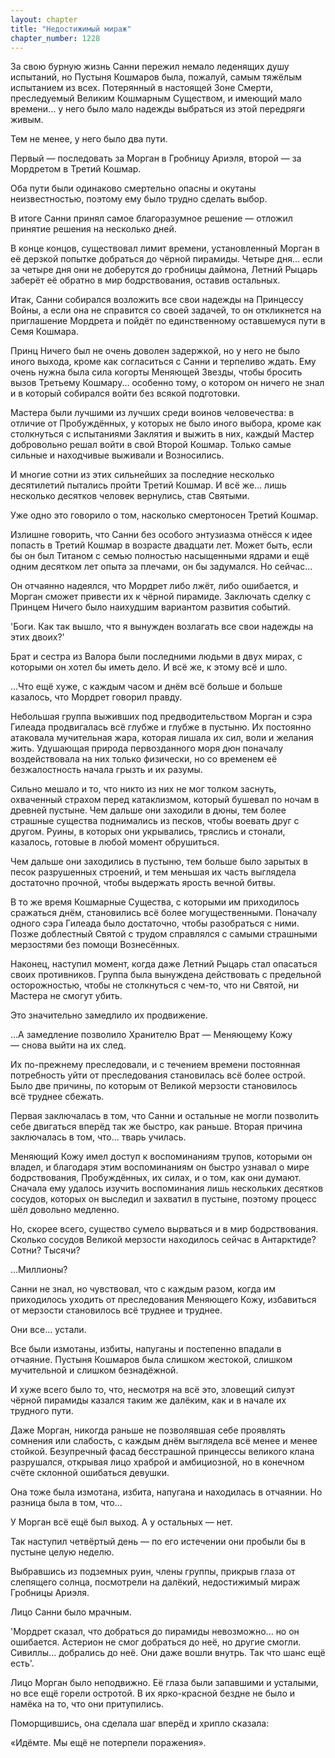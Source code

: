 ```yaml
---
layout: chapter
title: "Недостижимый мираж"
chapter_number: 1228
---
```


За свою бурную жизнь Санни пережил немало леденящих душу испытаний, но Пустыня Кошмаров была, пожалуй, самым тяжёлым испытанием из всех. Потерянный в настоящей Зоне Смерти, преследуемый Великим Кошмарным Существом, и имеющий мало времени... у него было мало надежды выбраться из этой передряги живым.

Тем не менее, у него было два пути.

Первый — последовать за Морган в Гробницу Ариэля, второй — за Мордретом в Третий Кошмар.

Оба пути были одинаково смертельно опасны и окутаны неизвестностью, поэтому ему было трудно сделать выбор.

В итоге Санни принял самое благоразумное решение — отложил принятие решения на несколько дней.

В конце концов, существовал лимит времени, установленный Морган в её дерзкой попытке добраться до чёрной пирамиды. Четыре дня... если за четыре дня они не доберутся до гробницы даймона, Летний Рыцарь заберёт её обратно в мир бодрствования, оставив остальных.

Итак, Санни собирался возложить все свои надежды на Принцессу Войны, а если она не справится со своей задачей, то он откликнется на приглашение Мордрета и пойдёт по единственному оставшемуся пути в Семя Кошмара.

Принц Ничего был не очень доволен задержкой, но у него не было иного выхода, кроме как согласиться с Санни и терпеливо ждать. Ему очень нужна была сила когорты Меняющей Звезды, чтобы бросить вызов Третьему Кошмару... особенно тому, о котором он ничего не знал и в который собирался войти без всякой подготовки.

Мастера были лучшими из лучших среди воинов человечества: в отличие от Пробуждённых, у которых не было иного выбора, кроме как столкнуться с испытаниями Заклятия и выжить в них, каждый Мастер добровольно решал войти в свой Второй Кошмар. Только самые сильные и находчивые выживали и Возносились.

И многие сотни из этих сильнейших за последние несколько десятилетий пытались пройти Третий Кошмар. И всё же... лишь несколько десятков человек вернулись, став Святыми.

Уже одно это говорило о том, насколько смертоносен Третий Кошмар.

Излишне говорить, что Санни без особого энтузиазма отнёсся к идее попасть в Третий Кошмар в возрасте двадцати лет. Может быть, если бы он был Титаном с семью полностью насыщенными ядрами и ещё одним десятком лет опыта за плечами, он бы задумался. Но сейчас...

Он отчаянно надеялся, что Мордрет либо лжёт, либо ошибается, и Морган сможет привести их к чёрной пирамиде. Заключать сделку с Принцем Ничего было наихудшим вариантом развития событий.

'Боги. Как так вышло, что я вынужден возлагать все свои надежды на этих двоих?'

Брат и сестра из Валора были последними людьми в двух мирах, с которыми он хотел бы иметь дело. И всё же, к этому всё и шло.

...Что ещё хуже, с каждым часом и днём всё больше и больше казалось, что Мордрет говорил правду.

Небольшая группа выживших под предводительством Морган и сэра Гилеада продвигалась всё глубже и глубже в пустыню. Их постоянно атаковала мучительная жара, которая лишала их сил, воли и желания жить. Удушающая природа первозданного моря дюн поначалу воздействовала на них только физически, но со временем её безжалостность начала грызть и их разумы.

Сильно мешало и то, что никто из них не мог толком заснуть, охваченный страхом перед катаклизмом, который бушевал по ночам в древней пустыне. Чем дальше они заходили в дюны, тем более страшные существа поднимались из песков, чтобы воевать друг с другом. Руины, в которых они укрывались, тряслись и стонали, казалось, готовые в любой момент обрушиться.

Чем дальше они заходились в пустыню, тем больше было зарытых в песок разрушенных строений, и тем меньшая их часть выглядела достаточно прочной, чтобы выдержать ярость вечной битвы.

В то же время Кошмарные Существа, с которыми им приходилось сражаться днём, становились всё более могущественными. Поначалу одного сэра Гилеада было достаточно, чтобы разобраться с ними. Позже доблестный Святой с трудом справлялся с самыми страшными мерзостями без помощи Вознесённых.

Наконец, наступил момент, когда даже Летний Рыцарь стал опасаться своих противников. Группа была вынуждена действовать с предельной осторожностью, чтобы не столкнуться с чем-то, что ни Святой, ни Мастера не смогут убить.

Это значительно замедлило их продвижение.

...А замедление позволило Хранителю Врат — Меняющему Кожу — снова выйти на их след.

Их по-прежнему преследовали, и с течением времени постоянная потребность уйти от преследования становилась всё более острой. Было две причины, по которым от Великой мерзости становилось всё труднее сбежать.

Первая заключалась в том, что Санни и остальные не могли позволить себе двигаться вперёд так же быстро, как раньше. Вторая причина заключалась в том, что... тварь училась.

Меняющий Кожу имел доступ к воспоминаниям трупов, которыми он владел, и благодаря этим воспоминаниям он быстро узнавал о мире бодрствования, Пробуждённых, их силах, и о том, как они думают. Сначала ему удалось изучить воспоминания лишь нескольких десятков сосудов, которых он выследил и захватил в пустыне, поэтому процесс шёл довольно медленно.

Но, скорее всего, существо сумело вырваться и в мир бодрствования. Сколько сосудов Великой мерзости находилось сейчас в Антарктиде? Сотни? Тысячи?

...Миллионы?

Санни не знал, но чувствовал, что с каждым разом, когда им приходилось уходить от преследования Меняющего Кожу, избавиться от мерзости становилось всё труднее и труднее.

Они все... устали.

Все были измотаны, избиты, напуганы и постепенно впадали в отчаяние. Пустыня Кошмаров была слишком жестокой, слишком мучительной и слишком безнадёжной.

И хуже всего было то, что, несмотря на всё это, зловещий силуэт чёрной пирамиды казался таким же далёким, как и в начале их трудного пути.

Даже Морган, никогда раньше не позволявшая себе проявлять сомнения или слабость, с каждым днём выглядела всё менее и менее стойкой. Безупречный фасад бесстрашной принцессы великого клана разрушался, открывая лицо храброй и амбициозной, но в конечном счёте склонной ошибаться девушки.

Она тоже была измотана, избита, напугана и находилась в отчаянии. Но разница была в том, что...

У Морган всё ещё был выход. А у остальных — нет.

Так наступил четвёртый день — по его истечении они пробыли бы в пустыне целую неделю.

Выбравшись из подземных руин, члены группы, прикрыв глаза от слепящего солнца, посмотрели на далёкий, недостижимый мираж Гробницы Ариэля.

Лицо Санни было мрачным.

'Мордрет сказал, что добраться до пирамиды невозможно... но он ошибается. Астерион не смог добраться до неё, но другие смогли. Сивиллы... добрались до неё. Они даже вошли внутрь. Так что шанс ещё есть'.

Лицо Морган было неподвижно. Её глаза были запавшими и усталыми, но все ещё горели остротой. В их ярко-красной бездне не было и намёка на то, что они притупились.

Поморщившись, она сделала шаг вперёд и хрипло сказала:

«Идёмте. Мы ещё не потерпели поражения».